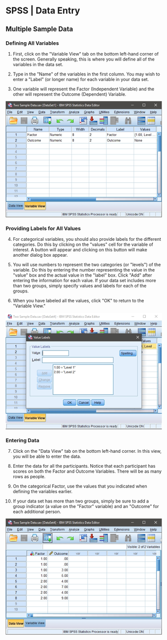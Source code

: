 # SPSS | Data Entry

## Multiple Sample Data 

### Defining All Variables 

1. First, click on the "Variable View" tab on the bottom left-hand corner of the screen. Generally speaking, this is where you will define all of the variables in the data set. 

2. Type in the "Name" of the variables in the first column. You may wish to enter a "Label" (or longer name) for each variable in your data set. 

3. One variable will represent the Factor (Independent Variable) and the other will represent the Outcome (Dependent) Variable.

<p align="center"><kbd><img src="multisample1.png"></kbd></p>

### Providing Labels for All Values

4. For categorical variables, you should also provide labels for the different categories. Do this by clicking on the "values" cell for the variable of interest. A button will appear and clicking on this button will make another dialog box appear. 

5. You will use numbers to represent the two categories (or "levels") of the variable. Do this by entering the number representing the value in the "value" box and the actual value in the "label" box. Click "Add" after entering the information for each value. If your data set includes more than two groups, simply specify values and labels for each of the groups. 

6. When you have labeled all the values, click "OK" to return to the "Variable View." 

<p align="center"><kbd><img src="multisample2.png"></kbd></p>

### Entering Data

 7. Click on the "Data View" tab on the bottom left-hand corner. In this view, you will be able to enter the data.

 8. Enter the data for all the participants. Notice that each participant has scores on both the Factor and Outcome Variables. There will be as many rows as people. 

 9. On the categorical Factor, use the values that you indicated when defining the variables earlier. 

 10. If your data set has more than two groups, simply be sure to add a group indicator (a value on the "Factor" variable) and an "Outcome" for each additional person. 

<p align="center"><kbd><img src="multisample3.png"></kbd></p>
